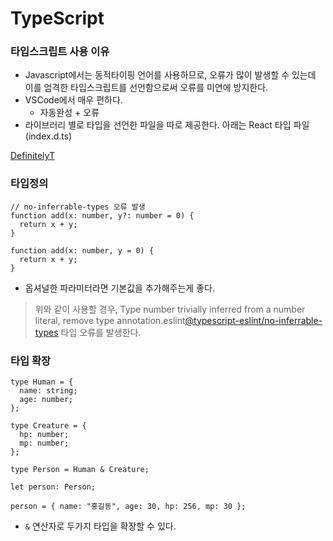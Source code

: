 # TypeScript

### 타입스크립트 사용 이유

- Javascript에서는 동적타이핑 언어를 사용하므로, 오류가 많이 발생할 수 있는데 이를 엄격한 타입스크립트를 선언함으로써 오류를 미연에 방지한다.
- VSCode에서 매우 편하다.
  - 자동완성 + 오류
- 라이브러리 별로 타입을 선언한 파일을 따로 제공한다. 아래는 React 타입 파일 (index.d.ts)

[DefinitelyT](https://github.com/DefinitelyTyped/DefinitelyTyped/tree/master/types/react)

### 타입정의

```tsx
// no-inferrable-types 오류 발생
function add(x: number, y?: number = 0) {
  return x + y;
}

function add(x: number, y = 0) {
  return x + y;
}
```

- 옵셔널한 파라미터라면 기본값을 추가해주는게 좋다.

> 위와 같이 사용할 경우, Type number trivially inferred from a number literal, remove type annotation.eslint[@typescript-eslint/no-inferrable-types](https://typescript-eslint.io/rules/no-inferrable-types) 타입 오류를 발생한다.

### 타입 확장

```tsx
type Human = {
  name: string;
  age: number;
};

type Creature = {
  hp: number;
  mp: number;
};

type Person = Human & Creature;

let person: Person;

person = { name: "홍길동", age: 30, hp: 256, mp: 30 };
```

- `&` 연산자로 두가지 타입을 확장할 수 있다.
